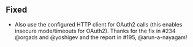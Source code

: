 ## Fixed
- Also use the configured HTTP client for OAuth2 calls (this enables insecure mode/timeouts for OAuth2). Thanks for the fix in #234 @orgads and @yoshigev and the report in #195, @arun-a-nayagam!
